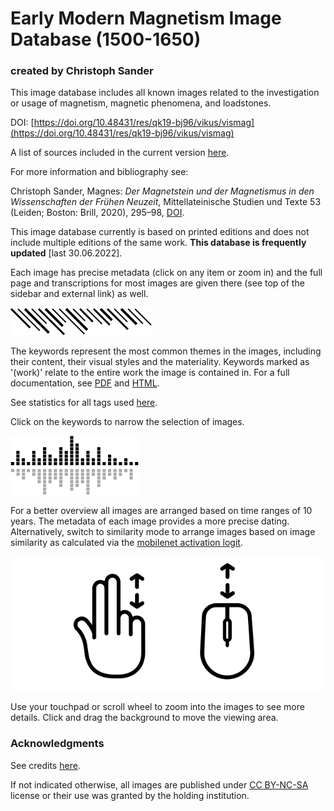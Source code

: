# Early Modern Magnetism Image Database (1500-1650)

### created by Christoph Sander

This image database includes all known images related to the investigation or usage of magnetism, magnetic phenomena, and loadstones.

DOI: [https://doi.org/10.48431/res/qk19-bj96/vikus/vismag](https://doi.org/10.48431/res/qk19-bj96/vikus/vismag)

A list of sources included in the current version [here](https://ch-sander.github.io/raramagnetica/vismag_sources.html).

For more information and bibliography see:

Christoph Sander, Magnes: _Der Magnetstein und der Magnetismus in den Wissenschaften der Frühen Neuzeit_, Mittellateinische Studien und Texte 53 (Leiden; Boston: Brill, 2020), 295–98, [DOI](https://doi.org/10.1163/9789004419414).

This image database currently is based on printed editions and does not include multiple editions of the same work. **This database is frequently updated** [last 30.06.2022].

Each image has precise metadata (click on any item or zoom in) and the full page and transcriptions for most images are given there (see top of the sidebar and external link) as well.

![tags](img/infobar_tags_b.svg)

The keywords represent the most common themes in the images, including their content, their visual styles and the materiality. Keywords marked as '(work)' relate to the entire work the image is contained in. For a full documentation, see [PDF](https://ch-sander.github.io/raramagnetica/docs/tags.pdf) and [HTML](https://ch-sander.github.io/raramagnetica/tags.html).

See statistics for all tags used [here](https://ch-sander.github.io/raramagnetica/vismag_stats.html).

Click on the keywords to narrow the selection of images.

![time](img/infobar_time_b.svg)

For a better overview all images are arranged based on time ranges of 10 years. The metadata of each image provides a more precise dating. Alternatively, switch to similarity mode to arrange images based on image similarity as calculated via the [mobilenet activation logit](https://beta.observablehq.com/@cpietsch/imagenet-activation-logit).

![time](img/infobar_scroll_b.svg)

Use your touchpad or scroll wheel to zoom into the images to see more details. Click and drag the background to move the viewing area.


### Acknowledgments
See credits [here](https://ch-sander.github.io/raramagnetica/credits.html).

If not indicated otherwise, all images are published under [CC BY-NC-SA](https://creativecommons.org/licenses/by-nc-sa/4.0/) license or their use was granted by the holding institution.